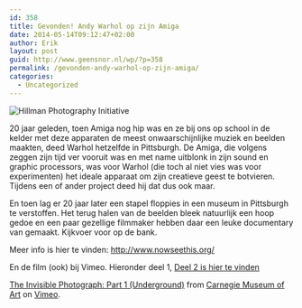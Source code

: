 ```yaml
---
id: 358
title: Gevonden! Andy Warhol op zijn Amiga
date: 2014-05-14T09:12:47+02:00
author: Erik
layout: post
guid: http://www.geensnor.nl/wp/?p=358
permalink: /gevonden-andy-warhol-op-zijn-amiga/
categories:
  - Uncategorized
---
```

![Hillman Photography Initiative](http://www.geensnor.nl/wp/wp-content/uploads/2014/05/warhol-image-2-970x646-c.jpg)

20 jaar geleden, toen Amiga nog hip was en ze bij ons op school in de kelder met deze apparaten de meest onwaarschijnlijke muziek en beelden maakten, deed Warhol hetzelfde in Pittsburgh. De Amiga, die volgens zeggen zijn tijd ver vooruit was en met name uitblonk in zijn sound en graphic processors, was voor Warhol (die toch al niet vies was voor experimenten) het ideale apparaat om zijn creatieve geest te botvieren. Tijdens een of ander project deed hij dat dus ook maar.

En toen lag er 20 jaar later een stapel floppies in een museum in Pittsburgh te verstoffen. Het terug halen van de beelden bleek natuurlijk een hoop gedoe en een paar gezellige filmmaker hebben daar een leuke documentary van gemaakt. Kijkvoer voor op de bank.

Meer info is hier te vinden: <http://www.nowseethis.org/>

En de film (ook) bij Vimeo. Hieronder deel 1, [Deel 2 is hier te vinden](https://vimeo.com/92583299)



[The Invisible Photograph: Part 1 (Underground)](http://vimeo.com/88764962) from [Carnegie Museum of Art](http://vimeo.com/cmoa) on [Vimeo](https://vimeo.com).